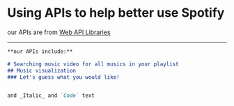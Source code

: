 # Using APIs to help better use Spotify

our APIs are from [Web API Libraries](https://developer.spotify.com/documentation/web-api/libraries/#libraries) 

------



```markdown
**our APIs include:**

# Searching music video for all musics in your playlist
## Music visualization
### Let's guess what you would like!


and _Italic_ and `Code` text

```



